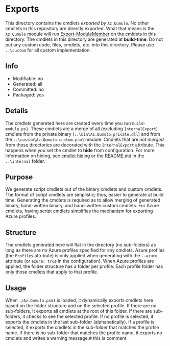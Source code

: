 # Exports
This directory contains the cmdlets *exported by* `Az.Qumulo`. No other cmdlets in this repository are directly exported. What that means is the `Az.Qumulo` module will run [Export-ModuleMember](https://learn.microsoft.com/powershell/module/microsoft.powershell.core/export-modulemember) on the cmldets in this directory. The cmdlets in this directory are generated at **build-time**. Do not put any custom code, files, cmdlets, etc. into this directory. Please use `..\custom` for all custom implementation.

## Info
- Modifiable: no
- Generated: all
- Committed: no
- Packaged: yes

## Details
The cmdlets generated here are created every time you run `build-module.ps1`. These cmdlets are a merge of all (excluding `InternalExport`) cmdlets from the private binary (`..\bin\Az.Qumulo.private.dll`) and from the `..\custom\Az.Qumulo.custom.psm1` module. Cmdlets that are *not merged* from those directories are decorated with the `InternalExport` attribute. This happens when you set the cmdlet to **hide** from configuration. For more information on hiding, see [cmdlet hiding](https://github.com/Azure/autorest/blob/master/docs/powershell/options.md#cmdlet-hiding-exportation-suppression) or the [README.md](..\internal/README.md) in the `..\internal` folder.

## Purpose
We generate script cmdlets out of the binary cmdlets and custom cmdlets. The format of script cmdlets are simplistic; thus, easier to generate at build time. Generating the cmdlets is required as to allow merging of generated binary, hand-written binary, and hand-written custom cmdlets. For Azure cmdlets, having script cmdlets simplifies the mechanism for exporting Azure profiles.

## Structure
The cmdlets generated here will flat in the directory (no sub-folders) as long as there are no Azure profiles specified for any cmdlets. Azure profiles (the `Profiles` attribute) is only applied when generating with the `--azure` attribute (or `azure: true` in the configuration). When Azure profiles are applied, the folder structure has a folder per profile. Each profile folder has only those cmdlets that apply to that profile. 

## Usage
When `./Az.Qumulo.psm1` is loaded, it dynamically exports cmdlets here based on the folder structure and on the selected profile. If there are no sub-folders, it exports all cmdlets at the root of this folder. If there are sub-folders, it checks to see the selected profile. If no profile is selected, it exports the cmdlets in the last sub-folder (alphabetically). If a profile is selected, it exports the cmdlets in the sub-folder that matches the profile name. If there is no sub-folder that matches the profile name, it exports no cmdlets and writes a warning message.# this is comment
